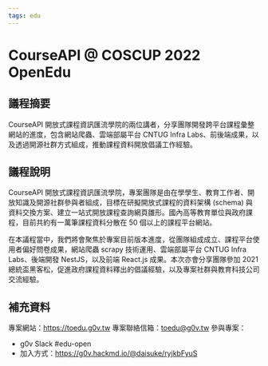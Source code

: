 ```yaml
---
tags: edu
---
```


# CourseAPI @ COSCUP 2022 OpenEdu

## 議程摘要
CourseAPI 開放式課程資訊匯流學院的兩位講者，分享團隊開發跨平台課程彙整網站的進度，包含網站爬蟲、雲端部屬平台 CNTUG Infra Labs、前後端成果，以及透過開源社群方式組成，推動課程資料開放倡議工作經驗。

## 議程說明
CourseAPI 開放式課程資訊匯流學院，專案團隊是由在學學生、教育工作者、開放知識及開源社群參與者組成，目標在研擬開放式課程的資料架構 (schema) 與資料交換方案、建立一站式開放課程查詢網頁雛形。國內高等教育單位與政府課程，目前共約有一萬筆課程資料分散在 50 個以上的課程平台網站。

在本議程當中，我們將會聚焦於專案目前版本進度，從團隊組成成立、課程平台使用者偏好問卷成果，網站爬蟲 scrapy 技術運用、雲端部屬平台 CNTUG Infra Labs、後端開發 NestJS，以及前端 React.js 成果。本次亦會分享團隊參加 2021 總統盃黑客松，促進政府課程資料釋出的倡議經驗，以及專案社群與教育科技公司交流經驗。

## 補充資料
專案網站：https://toedu.g0v.tw
專案聯絡信箱：[toedu@g0v.tw](mailto:toedu@g0v.tw)
參與專案：
- g0v Slack #edu-open
- 加入方式：https://g0v.hackmd.io/@daisuke/ryjkbFyuS
